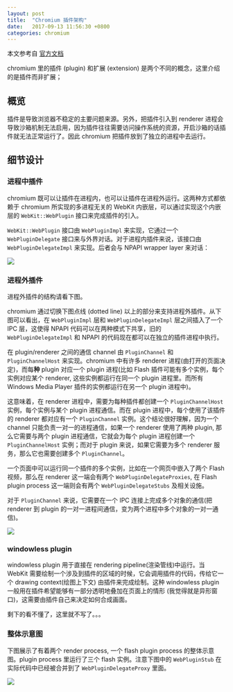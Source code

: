 ```yaml
---
layout: post
title:  "Chromium 插件架构"
date:   2017-09-13 11:56:30 +0800
categories: chromium
---
```


 
 

本文参考自 [官方文档](http://www.chromium.org/developers/design-documents/plugin-architecture)

chromium 里的插件 (plugin) 和扩展 (extension) 是两个不同的概念，这里介绍的是插件而非扩展；


## 概览

插件是导致浏览器不稳定的主要问题来源。另外，把插件引入到 renderer 进程会导致沙箱机制无法启用，因为插件往往需要访问操作系统的资源，开启沙箱的话插件就无法正常运行了。因此 chromium 把插件放到了独立的进程中去运行。


## 细节设计

### 进程中插件

chromium 既可以让插件在进程内，也可以让插件在进程外运行。这两种方式都依赖于 chromium 所实现的多进程无关的 WebKit 内嵌层，可以通过实现这个内嵌层的 `WebKit::WebPlugin` 接口来完成插件的引入。

`WebKit::WebPlugin` 接口由 `WebPluginImpl` 来实现，它通过一个 `WebPluginDelegate` 接口来与外界对话。对于进程内插件来说，该接口由 `WebPluginDelegateImpl` 来实现。后者会与 NPAPI wrapper layer 来对话：

![]( {{site.url}}/asset/chromium-plugin-architecture-in-process.png )

### 进程外插件

进程外插件的结构请看下图。

chromium 通过切换下图点线 (dotted line) 以上的部分来支持进程外插件。从下图可以看出，在 `WebPluginImpl` 层和 `WebPluginDelegateImpl` 层之间插入了一个 IPC 层，这使得 NPAPI 代码可以在两种模式下共享，旧的 `WebPluginDelegateImpl` 和 NPAPI 的代码现在都可以在独立的插件进程中执行。

在 plugin/renderer 之间的通信 channel 由 `PluginChannel` 和 `PluginChannelHost` 来实现。chromium 中有许多 renderer 进程(由打开的页面决定)，而每**种** plugin 对应一个 plugin 进程(比如 Flash 插件可能有多个实例，每个实例对应某个 renderer, 这些实例都运行在同一个 plugin 进程里。而所有 Windows Media Player 插件的实例都运行在另一个 plugin 进程中)。 

这意味着，在 renderer 进程中，需要为每种插件都创建一个 `PluginChannelHost` 实例，每个实例与某个 plugin 进程通信。而在 plugin 进程中，每个使用了该插件的 renderer 都对应有一个 `PluginChannel` 实例。这个结论很好理解，因为一个 channel 只能负责一对一的进程通信，如果一个 renderer 使用了两种 plugin, 那么它需要与两个 plugin 进程通信，它就会为每个 plugin 进程创建一个 `PluginChannelHost` 实例；而对于 plugin 来说，如果它需要为多个 renderer 服务，那么它也需要创建多个 `PluginChannel`。

一个页面中可以运行同一个插件的多个实例，比如在一个网页中嵌入了两个 Flash 视频，那么在 renderer 这一端会有两个 `WebPluginDelegateProxies`, 在 Flash plugin process 这一端则会有两个 `WebPluginDelegateStubs` 及相关设施。

对于 `PluginChannel` 来说，它需要在一个 IPC 连接上完成多个对象的通信(把 renderer 到 plugin 的一对一进程间通信，变为两个进程中多个对象的一对一通信)。

![]( {{site.url}}/asset/chromium-plugin-architecture-out-process.png )

### windowless plugin

windowless plugin 用于直接在 rendering pipeline(渲染管线)中运行。当 WebKit 需要绘制一个涉及到插件的区域的时候，它会调用插件的代码，传给它一个 drawing context(绘图上下文) 由插件来完成绘制。这种 windowless plugin 一般用在插件希望能够有一部分透明地叠加在页面上的情形 (我觉得就是异形窗口)，这需要由插件自己来决定如何合成画面。

剩下的看不懂了，这里就不写了。。。

### 整体示意图

下图展示了有着两个 render process, 一个 flash plugin process 的整体示意图。plugin process 里运行了三个 flash 实例。注意下图中的 `WebPluginStub` 在实际代码中已经被合并到了 `WebPluginDelegateProxy` 里面。

![]( {{site.url}}/asset/chromium-plugin-architecture-overall-system.png )
